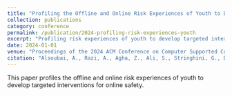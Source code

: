 ```yaml
---
title: "Profiling the Offline and Online Risk Experiences of Youth to Develop Targeted Interventions for Online Safety"
collection: publications
category: conference
permalink: /publication/2024-profiling-risk-experiences-youth
excerpt: "Profiling risk experiences of youth to develop targeted interventions for online safety."
date: 2024-01-01
venue: "Proceedings of the 2024 ACM Conference on Computer Supported Cooperative Work (CSCW 2024)"
citation: "Alsoubai, A., Razi, A., Agha, Z., Ali, S., Stringhini, G., De Choudhury, M., Wisniewski, P. (2024). 'Profiling the Offline and Online Risk Experiences of Youth to Develop Targeted Interventions for Online Safety.' Proceedings of the 2024 ACM Conference on Computer Supported Cooperative Work."
---
```


This paper profiles the offline and online risk experiences of youth to develop targeted interventions for online safety. 